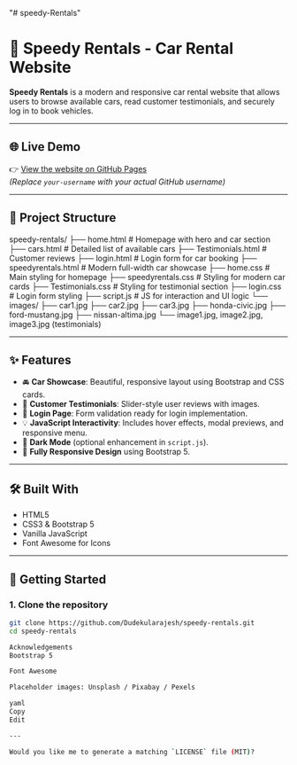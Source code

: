"# speedy-Rentals" 

# 🚗 Speedy Rentals - Car Rental Website

**Speedy Rentals** is a modern and responsive car rental website that allows users to browse available cars, read customer testimonials, and securely log in to book vehicles.

---

## 🌐 Live Demo

👉 [View the website on GitHub Pages](https://Dudekularajesh.github.io/speedy-rentals/)  
*(Replace `your-username` with your actual GitHub username)*

---

## 📁 Project Structure


speedy-rentals/
├── home.html # Homepage with hero and car section
├── cars.html # Detailed list of available cars
├── Testimonials.html # Customer reviews
├── login.html # Login form for car booking
├── speedyrentals.html # Modern full-width car showcase
├── home.css # Main styling for homepage
├── speedyrentals.css # Styling for modern car cards
├── Testimonials.css # Styling for testimonial section
├── login.css # Login form styling
├── script.js # JS for interaction and UI logic
└── images/
├── car1.jpg
├── car2.jpg
├── car3.jpg
├── honda-civic.jpg
├── ford-mustang.jpg
├── nissan-altima.jpg
└── image1.jpg, image2.jpg, image3.jpg (testimonials)


---

## ✨ Features

- 🚘 **Car Showcase**: Beautiful, responsive layout using Bootstrap and CSS cards.
- 🧾 **Customer Testimonials**: Slider-style user reviews with images.
- 🔐 **Login Page**: Form validation ready for login implementation.
- 💡 **JavaScript Interactivity**: Includes hover effects, modal previews, and responsive menu.
- 🌙 **Dark Mode** (optional enhancement in `script.js`).
- 📱 **Fully Responsive Design** using Bootstrap 5.

---

## 🛠 Built With

- HTML5
- CSS3 & Bootstrap 5
- Vanilla JavaScript
- Font Awesome for Icons

---

## 🚀 Getting Started

### 1. Clone the repository
```bash
git clone https://github.com/Dudekularajesh/speedy-rentals.git
cd speedy-rentals

Acknowledgements
Bootstrap 5

Font Awesome

Placeholder images: Unsplash / Pixabay / Pexels

yaml
Copy
Edit

---

Would you like me to generate a matching `LICENSE` file (MIT)?
